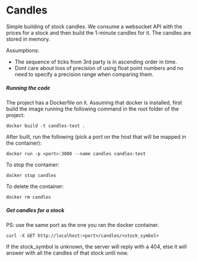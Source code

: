 # Candles

Simple building of stock candles. We consume a websocket API with the prices for a stock and then build the 1-minute candles for it. The candles are stored in memory.

Assumptions:
* The sequence of ticks from 3rd party is in ascending order in time.
* Dont care about loss of precision of using float point numbers and no need to specify a precision range when comparing them.

##### Running the code
The project has a Dockerfile on it. Assuming that docker is installed, first build the image running the following command in the root folder of the project:
```
docker build -t candles-test .
```

After built, run the following (pick a port on the host that will be mapped in the container):
```
docker run -p <port>:3000 --name candles candles-test
```

To stop the container:
```
docker stop candles
```

To delete the container:
```
docker rm candles
```

##### Get candles for a stock
PS: use the same port as the one you ran the docker container.
```
curl -X GET http://localhost:<port>/candles/<stock_symbol>
```
If the stock_symbol is unknown, the server will reply with a 404, else it will answer with all the candles of that stock until now.